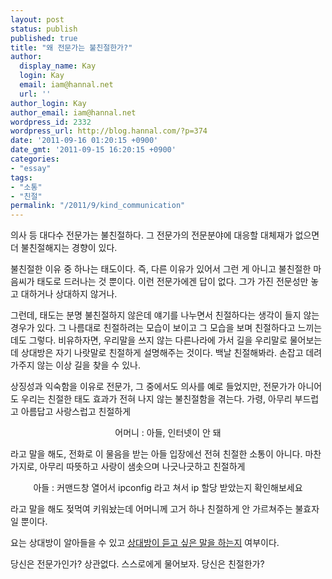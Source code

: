 ```yaml
---
layout: post
status: publish
published: true
title: "왜 전문가는 불친절한가?"
author:
  display_name: Kay
  login: Kay
  email: iam@hannal.net
  url: ''
author_login: Kay
author_email: iam@hannal.net
wordpress_id: 2332
wordpress_url: http://blog.hannal.com/?p=374
date: '2011-09-16 01:20:15 +0900'
date_gmt: '2011-09-15 16:20:15 +0900'
categories:
- "essay"
tags:
- "소통"
- "친절"
permalink: "/2011/9/kind_communication"
---
```

<p>의사 등 대다수 전문가는 불친절하다. 그 전문가의 전문분야에 대응할 대체재가 없으면 더 불친절해지는 경향이 있다.</p>
<p>불친절한 이유 중 하나는 태도이다. 즉, 다른 이유가 있어서 그런 게 아니고 불친절한 마음씨가 태도로 드러나는 것 뿐이다. 이런 전문가에겐 답이 없다. 그가 가진 전문성만 놓고 대하거나 상대하지 않거나.</p>
<p>그런데, 태도는 분명 불친절하지 않은데 얘기를 나누면서 친절하다는 생각이 들지 않는 경우가 있다. 그 나름대로 친절하려는 모습이 보이고 그 모습을 보며 친절하다고 느끼는데도 그렇다. 비유하자면, 우리말을 쓰지 않는 다른나라에 가서 길을 우리말로 물어보는데 상대방은 자기 나랏말로 친절하게 설명해주는 것이다. 백날 친절해봐라. 손잡고 데려가주지 않는 이상 길을 찾을 수 있나.</p>
<p>상징성과 익숙함을 이유로 전문가, 그 중에서도 의사를 예로 들었지만, 전문가가 아니어도 우리는 친절한 태도 효과가 전혀 나지 않는 불친절함을 겪는다. 가령, 아무리 부드럽고 아름답고 사랑스럽고 친절하게</p>
<p style="text-align: center;">어머니 : 아들, 인터넷이 안 돼</p>
<p style="text-align: left;">라고 말을 해도, 전화로 이 물음을 받는 아들 입장에선 전혀 친절한 소통이 아니다. 마찬가지로, 아무리 따뜻하고 사랑이 샘솟으며 나긋나긋하고 친절하게</p>
<p style="text-align: center;">아들 : 커맨드창 열어서 ipconfig 라고 쳐서 ip 할당 받았는지 확인해보세요</p>
<p style="text-align: left;">라고 말을 해도 젖먹여 키워놨는데 어머니께 고거 하나 친절하게 안 가르쳐주는 불효자일 뿐이다.</p>
<p style="text-align: left;">요는 상대방이 알아들을 수 있고 <a href="http://blog.hannal.com/communication_for_trust/">상대방이 듣고 싶은 말을 하는지</a> 여부이다.</p>
<p>당신은 전문가인가? 상관없다. 스스로에게 물어보자. 당신은 친절한가?</p>
